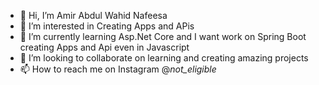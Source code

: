 - 👋 Hi, I’m Amir Abdul Wahid Nafeesa
- 👀 I’m interested in Creating Apps and APis
- 🌱 I’m currently learning Asp.Net Core and I want work on Spring Boot creating Apps and Api even in Javascript
- 💞️ I’m looking to collaborate on learning and creating amazing projects
- 📫 How to reach me on Instagram @_not_eligible_

<!---
Aali34362/Aali34362 is a ✨ special ✨ repository because its `README.md` (this file) appears on your GitHub profile.
You can click the Preview link to take a look at your changes.
--->
<!---
![Amir's GitHub stats](https://github-readme-stats.vercel.app/api?username=Aali34362&show_icons=true&theme=transparent)

![Top Langs](https://github-readme-stats.vercel.app/api/top-langs/?username=Aali34362&hide_progress=true)
--->
